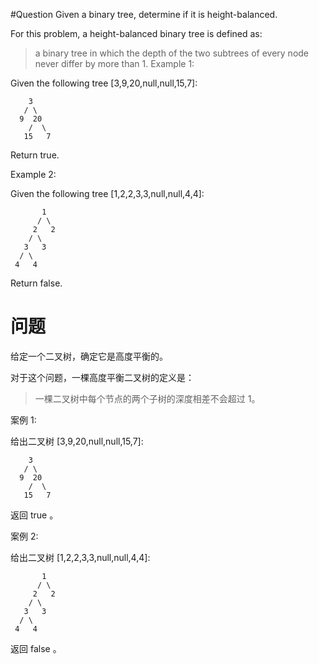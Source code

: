 #Question
Given a binary tree, determine if it is height-balanced.

For this problem, a height-balanced binary tree is defined as:

> a binary tree in which the depth of the two subtrees of every node never differ by more than 1.
Example 1:

Given the following tree [3,9,20,null,null,15,7]:
```
    3
   / \
  9  20
    /  \
   15   7
```
Return true.

Example 2:

Given the following tree [1,2,2,3,3,null,null,4,4]:
```
       1
      / \
     2   2
    / \
   3   3
  / \
 4   4
 ```
Return false.

# 问题
给定一个二叉树，确定它是高度平衡的。

对于这个问题，一棵高度平衡二叉树的定义是：

> 一棵二叉树中每个节点的两个子树的深度相差不会超过 1。

案例 1:

给出二叉树 [3,9,20,null,null,15,7]:
```
    3
   / \
  9  20
    /  \
   15   7
```
返回 true 。

案例 2:

给出二叉树 [1,2,2,3,3,null,null,4,4]:
```
       1
      / \
     2   2
    / \
   3   3
  / \
 4   4
```
返回 false 。
